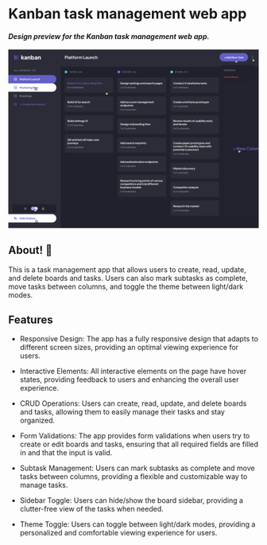 # Kanban task management web app

#### _Design preview for the Kanban task management web app._

![Design preview for the Kanban task management web app coding challenge](./src//assets//ReadmeImages/Desktop%20-%20Board%20-%20Dark%20-%20Active.png)

## About! 👋

This is a task management app that allows users to create, read, update, and delete boards and tasks. Users can also mark subtasks as complete, move tasks between columns, and toggle the theme between light/dark modes.

## Features

- Responsive Design: The app has a fully responsive design that adapts to different screen sizes, providing an optimal viewing experience for users.

- Interactive Elements: All interactive elements on the page have hover states, providing feedback to users and enhancing the overall user experience.

- CRUD Operations: Users can create, read, update, and delete boards and tasks, allowing them to easily manage their tasks and stay organized.

- Form Validations: The app provides form validations when users try to create or edit boards and tasks, ensuring that all required fields are filled in and that the input is valid.

- Subtask Management: Users can mark subtasks as complete and move tasks between columns, providing a flexible and customizable way to manage tasks.

- Sidebar Toggle: Users can hide/show the board sidebar, providing a clutter-free view of the tasks when needed.

- Theme Toggle: Users can toggle between light/dark modes, providing a personalized and comfortable viewing experience for users.
